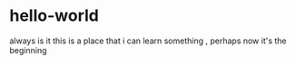 # hello-world
always is it
this is a place that i can learn something , perhaps
now it's the beginning
